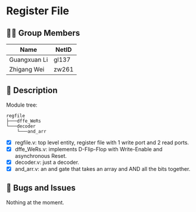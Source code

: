 # Register File

## 👨‍💻 Group Members

|Name|NetID|
|---|---|
|Guangxuan Li|gl137|
|Zhigang Wei|zw261|

## 📝 Description

Module tree:

```
regfile
├───dffe_WeRs
└───decoder
    └───and_arr
```

- [x] regfile.v: top level entity, register file with 1 write port and 2 read ports.
- [x] dffe_WeRs.v: implements D-Flip-Flop with Write-Enable and asynchronous Reset.
- [x] decoder.v: just a decoder.
- [x] and_arr.v: an and gate that takes an array and AND all the bits together.

## 🐞 Bugs and Issues

Nothing at the moment.

